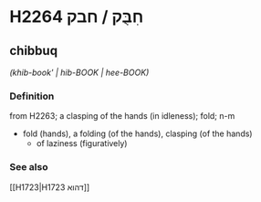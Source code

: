 # H2264 חִבֻּק / חבק

## chibbuq

_(khib-book' | hib-BOOK | hee-BOOK)_

### Definition

from H2263; a clasping of the hands (in idleness); fold; n-m

- fold (hands), a folding (of the hands), clasping (of the hands)
  - of laziness (figuratively)

### See also

[[H1723|H1723 דהוא]]
